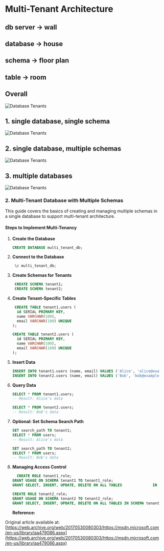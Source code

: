 # Multi-Tenant Architecture
## db server -> wall
## database -> house
## schema -> floor plan
## table -> room
## Overall

![Database Tenants](https://i.postimg.cc/VLjVRn21/multi-tenant.jpg)

## 1. single database, single schema

![Database Tenants](https://i.postimg.cc/Y9kLBcbh/singal-db-singal-schema.png)

## 2. single database, multiple schemas

![Database Tenants](https://i.postimg.cc/0NS7q0vH/singal-db-multi-schemas.png)

## 3. multiple databases

![Database Tenants](https://i.postimg.cc/nrp42j6S/singal-databases.png)

### 2. Multi-Tenant Database with Multiple Schemas

This guide covers the basics of creating and managing multiple schemas in a single database to support multi-tenant architecture.

#### Steps to Implement Multi-Tenancy

1. **Create the Database**

   ```sql
   CREATE DATABASE multi_tenant_db;

   ```

2. **Connect to the Database**

   ```sql
    \c multi_tenant_db;

   ```

3. **Create Schemas for Tenants**

   ```sql
    CREATE SCHEMA tenant1;
    CREATE SCHEMA tenant2;

   ```

4. **Create Tenant-Specific Tables**

   ```sql
    CREATE TABLE tenant1.users (
     id SERIAL PRIMARY KEY,
     name VARCHAR(100),
     email VARCHAR(100) UNIQUE
   );

   CREATE TABLE tenant2.users (
     id SERIAL PRIMARY KEY,
     name VARCHAR(100),
     email VARCHAR(100) UNIQUE
   );
   ```

5. **Insert Data**

   ```sql
   INSERT INTO tenant1.users (name, email) VALUES ('Alice', 'alice@example.com');
   INSERT INTO tenant2.users (name, email) VALUES ('Bob', 'bob@example.com');

   ```

6. **Query Data**

   ```sql
   SELECT * FROM tenant1.users;
   -- Result: Alice's data

   SELECT * FROM tenant2.users;
   -- Result: Bob's data

   ```

7. **Optional: Set Schema Search Path**

   ```sql
   SET search_path TO tenant1;
   SELECT * FROM users;
   -- Result: Alice's data

   SET search_path TO tenant2;
   SELECT * FROM users;
   -- Result: Bob's data

   ```

8. **Managing Access Control**

   ```sql
     CREATE ROLE tenant1_role;
   GRANT USAGE ON SCHEMA tenant1 TO tenant1_role;
   GRANT SELECT, INSERT, UPDATE, DELETE ON ALL TABLES 			   IN SCHEMA tenant1 TO tenant1_role;

   CREATE ROLE tenant2_role;
   GRANT USAGE ON SCHEMA tenant2 TO tenant2_role;
   GRANT SELECT, INSERT, UPDATE, DELETE ON ALL TABLES IN SCHEMA tenant2 TO tenant2_role;
   ```

   **Reference:**

Original article available at: [https://web.archive.org/web/20170530080303/https://msdn.microsoft.com/en-us/library/aa479086.aspx](https://web.archive.org/web/20170530080303/https://msdn.microsoft.com/en-us/library/aa479086.aspx)
